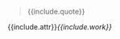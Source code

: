 <figure class="quote">
  <blockquote>{{include.quote}}</blockquote>
  <figcaption>{{include.attr}}<cite>{{include.work}}</cite></figcaption>
</figure>
